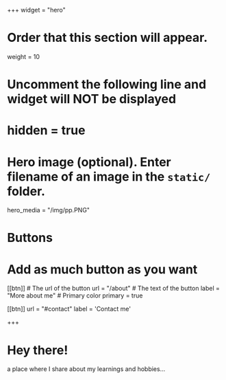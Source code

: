 +++
widget = "hero"
# Order that this section will appear.
weight = 10

# Uncomment the following line and widget will NOT be displayed
# hidden = true

# Hero image (optional). Enter filename of an image in the `static/` folder.
hero_media = "/img/pp.PNG"

# Buttons
# Add as much button as you want
[[btn]]
	# The url of the button
  url = "/about"
	# The text of the button
  label = "More about me"
	# Primary color
	primary = true

[[btn]]
  url = "#contact"
  label = 'Contact me'

+++

# Hey there! 

a place where I share about my learnings and hobbies...

